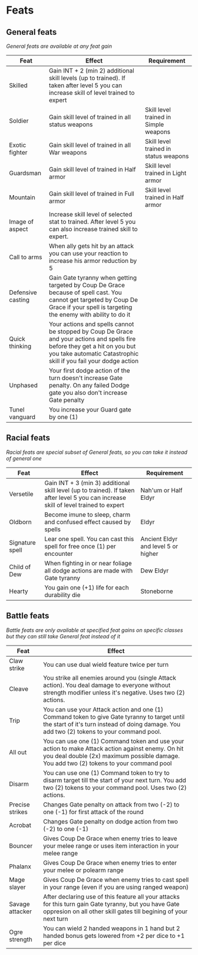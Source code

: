 # Feats

## General feats

*General feats are available at any feat gain*

| Feat | Effect | Requirement |
|---|---|---|
| Skilled | Gain INT + 2 (min 2) additional skill levels (up to trained). If taken after level 5 you can increase skill of level trained to expert |
| Soldier | Gain skill level of trained in all status weapons | Skill level trained in Simple weapons |
| Exotic fighter | Gain skill level of trained in all War weapons | Skill level trained in status weapons |
| Guardsman | Gain skill level of trained in Half armor | Skill level trained in Light armor |
| Mountain | Gain skill level of trained in Full armor | Skill level trained in Half armor |
| Image of aspect | Increase skill level of selected stat to trained. After level 5 you can also increase trained skill to expert. |
| Call to arms | When ally gets hit by an attack you can use your reaction to increase his armor reduction by 5 |
| Defensive casting | Gain Gate tyranny when getting targeted by Coup De Grace because of spell cast. You cannot get targeted by Coup De Grace if your spell is targeting the enemy with ability to do it |
| Quick thinking | Your actions and spells cannot be stopped by Coup De Grace and your actions and spells fire before they get a hit on you but you take automatic Catastrophic skill if you fail your dodge action |
| Unphased | Your first dodge action of the turn doesn't increase Gate penalty. On any failed Dodge gate you also don't increase Gate penalty |
| Tunel vanguard | You increase your Guard gate by one (1) |

## Racial feats

*Racial feats are special subset of General feats, so you can take it instead of general one*

| Feat | Effect | Requirement |
|---|---|---|
| Versetile | Gain INT + 3 (min 3) additional skill level (up to trained). If taken after level 5 you can increase skill of level trained to expert | Nah'um or Half Eldyr|
| Oldborn | Become imune to sleep, charm and confused effect caused by spells | Eldyr |
| Signature spell | Lear one spell. You can cast this spell for free once (1) per encounter | Ancient Eldyr and level 5 or higher |
| Child of Dew | When fighting in or near foliage all dodge actions are made with Gate tyranny | Dew Eldyr |
| Hearty | You gain one (+1) life for each durability die | Stoneborne |

## Battle feats

*Battle feats are only available at specified feat gains on specific classes but they can still take General feat instead of it*

| Feat | Effect |
|---|---|
| Claw strike | You can use dual wield feature twice per turn |
| Cleave | You strike all enemies around you (single Attack action). You deal damage to everyone without strength modifier unless it's negative. Uses two (2) actions.
| Trip | You can use your Attack action and one (1) Command token to give Gate tyranny to target until the start of it's turn instead of doing damage. You add two (2) tokens to your command pool. |
| All out | You can use one (1) Command token and use your action to make Attack action against enemy. On hit you deal double (2x) maximum possible damage. You add two (2) tokens to your command pool |
| Disarm | You can use one (1) Command token to try to disarm target till the start of your next turn. You add two (2) tokens to your command pool. Uses two (2) actions. |
| Precise strikes | Changes Gate penalty on attack from two (-2) to one (-1) for first attack of the round |
| Acrobat | Changes Gate penalty on dodge action from two (-2) to one (-1) |
| Bouncer | Gives Coup De Grace when enemy tries to leave your melee range or uses item interaction in your melee range |
| Phalanx | Gives Coup De Grace when enemy tries to enter your melee or polearm range |
| Mage slayer | Gives Coup De Grace when enemy tries to cast spell in your range (even if you are using ranged weapon) |
| Savage attacker | After declaring use of this feature all your attacks for this turn gain Gate tyranny, but you have Gate oppresion on all other skill gates till begining of your next turn |
| Ogre strength | You can wield 2 handed weapons in 1 hand but 2 handed bonus gets lowered from +2 per dice to +1 per dice |

